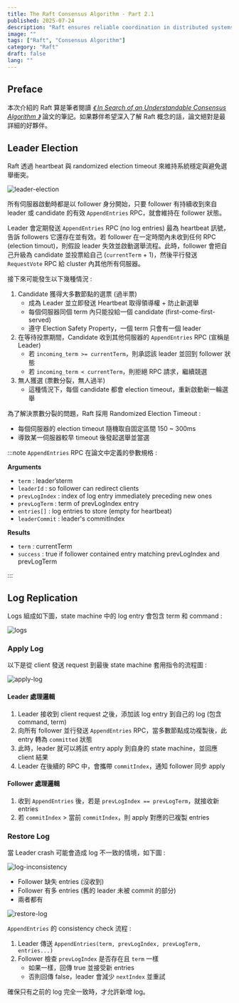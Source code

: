 ```yaml
---
title: The Raft Consensus Algorithm - Part 2.1
published: 2025-07-24
description: "Raft ensures reliable coordination in distributed systems through leader election, log replication, and fault tolerance."
image: ""
tags: ["Raft", "Consensus Algorithm"]
category: "Raft"
draft: false
lang: ""
---
```


## Preface

本次介紹的 Raft 算是筆者閱讀 [_《 In Search of an Understandable Consensus Algorithm 》_](https://raft.github.io/) 論文的筆記。如果夥伴希望深入了解 Raft 概念的話，論文絕對是最詳細的好夥伴。

## Leader Election

Raft 透過 heartbeat 與 randomized election timeout 來維持系統穩定與避免選舉衝突。

![leader-election](./leader-election.png)

所有伺服器啟動時都是以 follower 身分開始，只要 follower 有持續收到來自 leader 或 candidate 的有效 `AppendEntries` RPC，就會維持在 follower 狀態。

Leader 會定期發送 `AppendEntries` RPC (no log entries) 最為 heartbeat 訊號，告訴 followers 它還存在並有效。若 follower 在一定時間內未收到任何 RPC (election timout)，則假設 leader 失效並啟動選舉流程。此時，follower 會把自己升級為 candidate 並投票給自己 (`currentTerm` + 1)，然後平行發送 `RequestVote` RPC 給 cluster 內其他所有伺服器。

接下來可能發生以下幾種情況 :

1. Candidate 獲得大多數節點的選票 (過半票)
   - 成為 Leader 並立即發送 Heartbeat 取得領導權 + 防止新選舉
   - 每個伺服器同個 term 內只能投給一個 candidate (first-come-first-served)
   - 遵守 Election Safety Property，一個 term 只會有一個 leader
2. 在等待投票期間，Candidate 收到其他伺服器的 `AppendEntries` RPC (宣稱是 Leader)
   - 若 `incoming_term >= currentTerm`，則承認該 leader 並回到 follower 狀態
   - 若 `incoming_term < currentTerm`，則拒絕 RPC 請求，繼續競選
3. 無人獲選 (票數分裂，無人過半)
   - 這種情況下，每個 candidate 都會 election timeout，重新啟動新一輪選舉

為了解決票數分裂的問題，Raft 採用 Randomized Election Timeout :

- 每個伺服器的 election timeout 隨機取自固定區間 150 ~ 300ms
- 導致某一伺服器較早 timeout 後發起選舉並當選

:::note
`AppendEntries` RPC 在論文中定義的參數規格 :

**Arguments**

- `term` : leader’sterm
- `leaderId` : so follower can redirect clients
- `prevLogIndex` : index of log entry immediately preceding new ones
- `prevLogTerm` : term of prevLogIndex entry
- `entries[]` : log entries to store (empty for heartbeat)
- `leaderCommit` : leader's commitIndex

**Results**

- `term` : currentTerm
- `success` : true if follower contained entry matching prevLogIndex and prevLogTerm

:::

## Log Replication

Logs 組成如下圖，state machine 中的 log entry 會包含 term 和 command :

![logs](./logs.png)

### Apply Log

以下是從 client 發送 request 到最後 state machine 套用指令的流程圖 :

![apply-log](./apply-log.png)

#### Leader 處理邏輯

1. Leader 接收到 client request 之後，添加該 log entry 到自己的 log (包含 command, term)
2. 向所有 follower 並行發送 `AppendEntries` RPC，當多數節點成功複製後，此 entry 轉為 `committed` 狀態
3. 此時，leader 就可以將該 entry apply 到自身的 state machine，並回應 client 結果
4. Leader 在後續的 RPC 中，會攜帶 `commitIndex`，通知 follower 同步 apply

#### Follower 處理邏輯

1. 收到 `AppendEntries` 後，若是 `prevLogIndex == prevLogTerm`，就接收新 entries
2. 若 `commitIndex` > 當前 `commitIndex`，則 apply 對應的已複製 entries

### Restore Log

當 Leader crash 可能會造成 log 不一致的情境，如下圖 :

![log-inconsistency](./log-inconsistency.png)

- Follower 缺失 entries (沒收到)
- Follower 有多 entries (舊的 leader 未被 commit 的部分)
- 兩者都有

![restore-log](./restore-log.png)

`AppendEntries` 的 consistency check 流程 :

1. Leader 傳送 `AppendEntries(term, prevLogIndex, prevLogTerm, entries...)`
2. Follower 檢查 `prevLogIndex` 是否存在且 `term` 一樣
   - 如果一樣，回傳 true 並接受新 entries
   - 否則回傳 false，leader 會減少 `nextIndex` 並重試

確保只有之前的 log 完全一致時，才允許新增 log。
